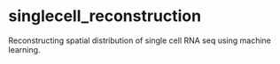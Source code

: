 # singlecell_reconstruction
 Reconstructing spatial distribution of single cell RNA seq using machine learning.
